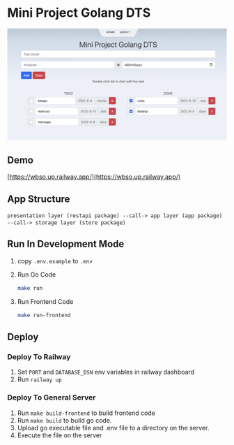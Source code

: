 # Mini Project Golang DTS

![screenshot](screenshot.png)

## Demo

[https://wbso.up.railway.app/](https://wbso.up.railway.app/)

## App Structure

```
presentation layer (restapi package) --call-> app layer (app package) --call-> storage layer (store package)
```

## Run In Development Mode

1. copy `.env.example` to `.env`
2. Run Go Code

   ```sh
   make run
   ```

3. Run Frontend Code
   ```sh
   make run-frontend
   ```

## Deploy

### Deploy To Railway

1. Set `PORT` and `DATABASE_DSN` env variables in railway dashboard
2. Run `railway up`

### Deploy To General Server

1. Run `make build-frontend` to build frontend code
2. Run `make build` to build go code.
3. Upload go executable file and .env file to a directory on the server.
4. Execute the file on the server
